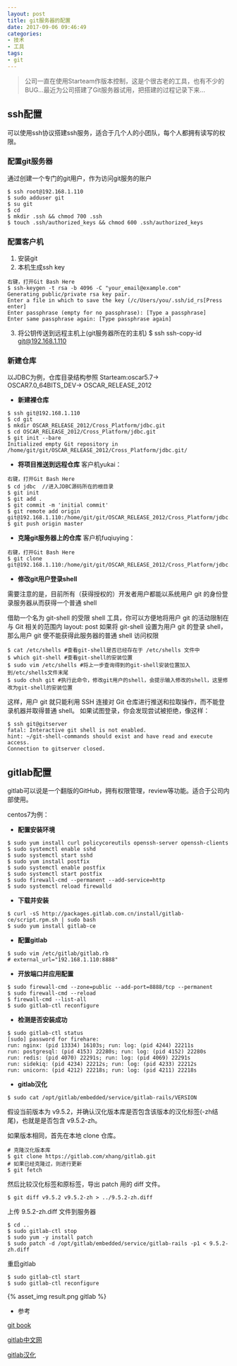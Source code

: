 ```yaml
---
layout: post
title: git服务器的配置
date: 2017-09-06 09:46:49
categories: 
- 技术
- 工具
tags: 
- git
---
```


> 公司一直在使用Starteam作版本控制，这是个很古老的工具，也有不少的BUG...最近为公司搭建了Git服务器试用，把搭建的过程记录下来...

## ssh配置

可以使用ssh协议搭建ssh服务，适合于几个人的小团队，每个人都拥有读写的权限。

### 配置git服务器
通过创建一个专门的git用户，作为访问git服务的账户
```
$ ssh root@192.168.1.110
$ sudo adduser git
$ su git
$ cd
$ mkdir .ssh && chmod 700 .ssh
$ touch .ssh/authorized_keys && chmod 600 .ssh/authorized_keys
```

<!-- more -->

### **配置客户机**

1. 安装git
2. 本机生成ssh key
```
右键，打开Git Bash Here
$ ssh-keygen -t rsa -b 4096 -C "your_email@example.com"
Generating public/private rsa key pair.
Enter a file in which to save the key (/c/Users/you/.ssh/id_rs[Press enter]
Enter passphrase (empty for no passphrase): [Type a passphrase]
Enter same passphrase again: [Type passphrase again]
```  
3. 将公钥传送到远程主机上(git服务器所在的主机)
   $ ssh ssh-copy-id git@192.168.1.110

### **新建仓库**

以JDBC为例，仓库目录结构参照 Starteam:oscar5.7-> OSCAR7.0_64BITS_DEV-> OSCAR_RELEASE_2012

- **新建裸仓库**
```
$ ssh git@192.168.1.110
$ cd git
$ mkdir OSCAR_RELEASE_2012/Cross_Platform/jdbc.git
$ cd OSCAR_RELEASE_2012/Cross_Platform/jdbc.git
$ git init --bare
Initialized empty Git repository in /home/git/git/OSCAR_RELEASE_2012/Cross_Platform/jdbc.git/
```
- **将项目推送到远程仓库**
客户机yukai：
```
右键，打开Git Bash Here
$ cd jdbc  //进入JDBC源码所在的根目录
$ git init
$ git add .
$ git commit -m 'initial commit'
$ git remote add origin git@192.168.1.110:/home/git/git/OSCAR_RELEASE_2012/Cross_Platform/jdbc.git/
$ git push origin master
```
- **克隆git服务器上的仓库**
客户机fuqiuying：
```
右键，打开Git Bash Here
$ git clone git@192.168.1.110:/home/git/git/OSCAR_RELEASE_2012/Cross_Platform/jdbc.git/
```

- **修改git用户登录shell**

需要注意的是，目前所有（获得授权的）开发者用户都能以系统用户 git 的身份登录服务器从而获得一个普通 shell

借助一个名为 git-shell 的受限 shell 工具，你可以方便地将用户 git 的活动限制在与 Git 相关的范围内
layout: post
如果将 git-shell 设置为用户 git 的登录 shell，那么用户 git 便不能获得此服务器的普通 shell 访问权限

```
$ cat /etc/shells #查看git-shell是否已经存在于 /etc/shells 文件中
$ which git-shell #查看git-shell的安装位置
$ sudo vim /etc/shells #将上一步查询得到的git-shell安装位置加入到/etc/shells文件末尾
$ sudo chsh git #执行此命令，修改git用户的shell，会提示输入修改的shell，这里修改为git-shell的安装位置
```
这样，用户 git 就只能利用 SSH 连接对 Git 仓库进行推送和拉取操作，而不能登录机器并取得普通 shell。 如果试图登录，你会发现尝试被拒绝，像这样：
```
$ ssh git@gitserver
fatal: Interactive git shell is not enabled.
hint: ~/git-shell-commands should exist and have read and execute access.
Connection to gitserver closed.
```

## gitlab配置

gitlab可以说是一个翻版的GitHub，拥有权限管理，review等功能。适合于公司内部使用。

centos7为例：

- **配置安装环境**
```
$ sudo yum install curl policycoreutils openssh-server openssh-clients
$ sudo systemctl enable sshd
$ sudo systemctl start sshd
$ sudo yum install postfix
$ sudo systemctl enable postfix
$ sudo systemctl start postfix
$ sudo firewall-cmd --permanent --add-service=http
$ sudo systemctl reload firewalld
```
- **下载并安装**
```
$ curl -sS http://packages.gitlab.com.cn/install/gitlab-ce/script.rpm.sh | sudo bash
$ sudo yum install gitlab-ce
```
- **配置gitlab**
```
$ sudo vim /etc/gitlab/gitlab.rb
# external_url="192.168.1.110:8888"
```
- **开放端口并应用配置**
```
$ sudo firewall-cmd --zone=public --add-port=8888/tcp --permanent
$ sudo firewall-cmd --reload
$ firewall-cmd --list-all
$ sudo gitlab-ctl reconfigure
```
- **检测是否安装成功**
```
$ sudo gitlab-ctl status
[sudo] password for firehare: 
run: nginx: (pid 13334) 16103s; run: log: (pid 4244) 22211s
run: postgresql: (pid 4153) 22280s; run: log: (pid 4152) 22280s
run: redis: (pid 4070) 22291s; run: log: (pid 4069) 22291s
run: sidekiq: (pid 4234) 22212s; run: log: (pid 4233) 22212s
run: unicorn: (pid 4212) 22218s; run: log: (pid 4211) 22218s
```

- **gitlab汉化**

```
$ sudo cat /opt/gitlab/embedded/service/gitlab-rails/VERSION
```
假设当前版本为 v9.5.2，并确认汉化版本库是否包含该版本的汉化标签(-zh结尾)，也就是是否包含 v9.5.2-zh。

如果版本相同，首先在本地 clone 仓库。

```
# 克隆汉化版本库
$ git clone https://gitlab.com/xhang/gitlab.git
# 如果已经克隆过，则进行更新
$ git fetch
```
然后比较汉化标签和原标签，导出 patch 用的 diff 文件。
```
$ git diff v9.5.2 v9.5.2-zh > ../9.5.2-zh.diff
```
上传 9.5.2-zh.diff 文件到服务器
```
$ cd ..
$ sudo gitlab-ctl stop
$ sudo yum -y install patch
$ sudo patch -d /opt/gitlab/embedded/service/gitlab-rails -p1 < 9.5.2-zh.diff
```
重启gitlab
```
$ sudo gitlab-ctl start
$ sudo gitlab-ctl reconfigure
```

{% asset_img result.png gitlab %}

- 参考
 
[git book](https://git-scm.com/book/zh/v2/%E6%9C%8D%E5%8A%A1%E5%99%A8%E4%B8%8A%E7%9A%84-Git-%E9%85%8D%E7%BD%AE%E6%9C%8D%E5%8A%A1%E5%99%A8)

[gitlab中文网](https://www.gitlab.com.cn/installation/#centos-7)

[gitlab汉化](https://gitlab.com/xhang/gitlab)
